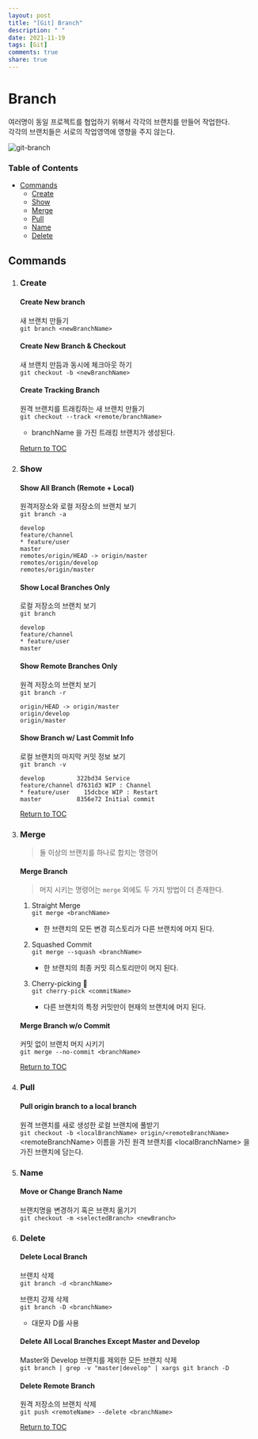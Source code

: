 ```yaml
---
layout: post
title: "[Git] Branch"
description: " "
date: 2021-11-19
tags: [Git]
comments: true
share: true
---
```


# Branch
여러명이 동일 프로젝트를 협업하기 위해서 각각의 브랜치를 만들어 작업한다.  
각각의 브랜치들은 서로의 작업영역에 영향을 주지 않는다.

![git-branch](https://user-images.githubusercontent.com/48475824/74917208-7fdfc900-540a-11ea-81b1-1b405a19a390.png)


### Table of Contents
* [Commands](#commands)
    * [Create](#create)
    * [Show](#show)
    * [Merge](#merge)
    * [Pull](#pull)
    * [Name](#name)
    * [Delete](#delete)



## Commands
1. ### Create
    #### Create New branch
    새 브랜치 만들기  
    `git branch <newBranchName>`

    #### Create New Branch & Checkout
    새 브랜치 만듬과 동시에 체크아웃 하기  
    `git checkout -b <newBranchName>`

    #### Create Tracking Branch
    원격 브랜치를 트래킹하는 새 브랜치 만들기  
    `git checkout --track <remote/branchName>`
    * branchName 을 가진 트래킹 브랜치가 생성된다.

    [Return to TOC](#table-of-contents)


1. ### Show
    #### Show All Branch (Remote + Local)
    원격저장소와 로컬 저장소의 브랜치 보기  
    `git branch -a`
    ```
    develop
    feature/channel
    * feature/user
    master
    remotes/origin/HEAD -> origin/master
    remotes/origin/develop
    remotes/origin/master
    ```

    #### Show Local Branches Only
    로컬 저장소의 브랜치 보기  
    `git branch `
    
    ```
    develop
    feature/channel
    * feature/user
    master
    ```

    #### Show Remote Branches Only
    원격 저장소의 브랜치 보기  
    `git branch -r`  
    ```
    origin/HEAD -> origin/master
    origin/develop
    origin/master
    ```

    #### Show Branch w/ Last Commit Info
    로컬 브랜치의 마지막 커밋 정보 보기  
    `git branch -v`
    ```
    develop         322bd34 Service
    feature/channel d7631d3 WIP : Channel
    * feature/user    15dcbce WIP : Restart
    master          8356e72 Initial commit
    ```

    [Return to TOC](#table-of-contents)

1. ### Merge
    > 둘 이상의 브랜치를 하나로 합치는 명령어

    #### Merge Branch
    > 머지 시키는 명령어는 `merge` 외에도 두 가지 방법이 더 존재한다.  

    1. Straight Merge   
        `git merge <branchName>`
        * 한 브랜치의 모든 변경 히스토리가 다른 브랜치에 머지 된다.

    2. Squashed Commit  
        `git merge --squash <branchName>`
        * 한 브랜치의 최종 커밋 히스토리만이 머지 된다.

    3. Cherry-picking :cherries:  
        `git cherry-pick <commitName>`
        * 다른 브랜치의 특정 커밋만이 현재의 브랜치에 머지 된다.

    #### Merge Branch w/o Commit
    커밋 없이 브랜치 머지 시키기  
    `git merge --no-commit <branchName>`

    [Return to TOC](#table-of-contents)

1. ### Pull
    #### Pull origin branch to a local branch
    원격 브랜치를 새로 생성한 로컬 브랜치에 풀받기  
    `git checkout -b <localBranchName> origin/<remoteBranchName>`  
    \<remoteBranchName> 이름을 가진 원격 브랜치를 \<localBranchName> 을 가진 브랜치에 담는다.

1. ### Name
    #### Move or Change Branch Name
    브랜치명을 변경하기 혹은 브랜치 옮기기  
    `git checkout -m <selectedBranch> <newBranch>`

    
1. ### Delete
    #### Delete Local Branch
    브랜치 삭제  
    `git branch -d <branchName>`

    브랜치 강제 삭제  
    `git branch -D <branchName>`
    * 대문자 D를 사용  

    #### Delete All Local Branches Except Master and Develop
    Master와 Develop 브랜치를 제외한 모든 브랜치 삭제  
    `git branch | grep -v "master|develop" | xargs git branch -D`

    #### Delete Remote Branch
    원격 저장소의 브랜치 삭제  
    `git push <remoteName> --delete <branchName>`

    [Return to TOC](#table-of-contents)
